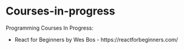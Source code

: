 # Courses-in-progress

Programming Courses In Progress:

<ul>
    <li>React for Beginners by Wes Bos - https://reactforbeginners.com/</li>
</ul>
